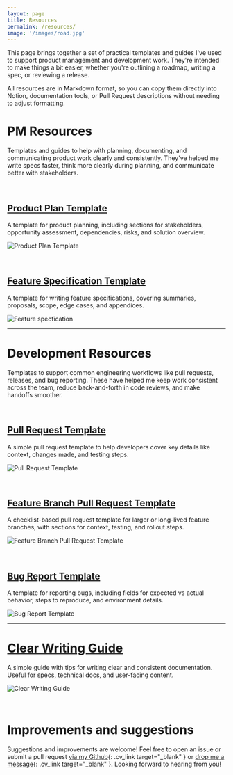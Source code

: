 ```yaml
---
layout: page
title: Resources
permalink: /resources/
image: '/images/road.jpg'
---
```


This page brings together a set of practical templates and guides I've used to support product management and development work. They're intended to make things a bit easier, whether you're outlining a roadmap, writing a spec, or reviewing a release.

All resources are in Markdown format, so you can copy them directly into Notion, documentation tools, or Pull Request descriptions without needing to adjust formatting.

# PM Resources

Templates and guides to help with planning, documenting, and communicating product work clearly and consistently. They've helped me write specs faster, think more clearly during planning, and communicate better with stakeholders.

&nbsp;

## [Product Plan Template <i class="ion ion-md-arrow-round-forward"></i>](https://github.com/mkishi1221/pm-resources/blob/main/product-plan-template.md)

A template for product planning, including sections for stakeholders, opportunity assessment, dependencies, risks, and solution overview.

![Product Plan Template]({{site.baseurl}}/images/product-plan.png)

&nbsp;

## [Feature Specification Template <i class="ion ion-md-arrow-round-forward"></i>](https://github.com/mkishi1221/pm-resources/blob/main/feature-spec-template.md)

A template for writing feature specifications, covering summaries, proposals, scope, edge cases, and appendices.

![Feature specfication]({{site.baseurl}}/images/feature-specfication.png)

***

# Development Resources

Templates to support common engineering workflows like pull requests, releases, and bug reporting. These have helped me keep work consistent across the team, reduce back-and-forth in code reviews, and make handoffs smoother.

&nbsp;

## [Pull Request Template <i class="ion ion-md-arrow-round-forward"></i>](https://github.com/mkishi1221/dev-resources/blob/main/pull-request-template.md)

A simple pull request template to help developers cover key details like context, changes made, and testing steps.

![Pull Request Template]({{site.baseurl}}/images/PR-template.png)

&nbsp;

## [Feature Branch Pull Request Template <i class="ion ion-md-arrow-round-forward"></i>](https://github.com/mkishi1221/dev-resources/blob/main/feature-PR-template.md)

A checklist-based pull request template for larger or long-lived feature branches, with sections for context, testing, and rollout steps.

![Feature Branch Pull Request Template]({{site.baseurl}}/images/feature-pr.png)

&nbsp;

## [Bug Report Template <i class="ion ion-md-arrow-round-forward"></i>](https://github.com/mkishi1221/dev-resources/blob/main/bug-report-template.md)

A template for reporting bugs, including fields for expected vs actual behavior, steps to reproduce, and environment details.

![Bug Report Template]({{site.baseurl}}/images/Bug-fix-template.png)

***

# [Clear Writing Guide <i class="ion ion-md-arrow-round-forward"></i>](https://github.com/mkishi1221/pm-resources/blob/main/clear-writing-guide.md)

A simple guide with tips for writing clear and consistent documentation. Useful for specs, technical docs, and user-facing content.

![Clear Writing Guide]({{site.baseurl}}/images/writing-guide.png)

&nbsp;

# Improvements and suggestions

Suggestions and improvements are welcome! Feel free to open an issue or submit a pull request [via my Github](https://github.com/mkishi1221){: .cv_link target="_blank" } or [drop me a message](/contact){: .cv_link target="_blank" }. Looking forward to hearing from you!
